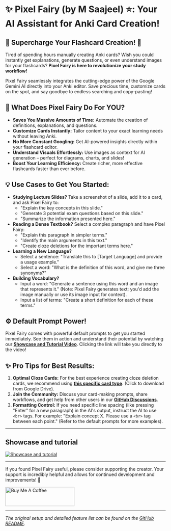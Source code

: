 # ✨ Pixel Fairy (by M Saajeel) ⭐: Your AI Assistant for Anki Card Creation!

## 🚀 Supercharge Your Flashcard Creation! 🚀

Tired of spending hours manually creating Anki cards? Wish you could instantly get explanations, generate questions, or even understand images for your flashcards? **Pixel Fairy is here to revolutionize your study workflow!**

Pixel Fairy seamlessly integrates the cutting-edge power of the Google Gemini AI directly into your Anki editor. Save precious time, customize cards on the spot, and say goodbye to endless searching and copy-pasting!

## 🤔 What Does Pixel Fairy Do For YOU?

* **Saves You Massive Amounts of Time:** Automate the creation of definitions, explanations, and questions.
* **Customize Cards Instantly:** Tailor content to your exact learning needs without leaving Anki.
* **No More Constant Googling:** Get AI-powered insights directly within your flashcard editor.
* **Understand Visuals Effortlessly:** Use images as context for AI generation – perfect for diagrams, charts, and slides!
* **Boost Your Learning Efficiency:** Create richer, more effective flashcards faster than ever before.

## 💡 Use Cases to Get You Started:

* **Studying Lecture Slides?** Take a screenshot of a slide, add it to a card, and ask Pixel Fairy to:
  * "Explain the key concepts in this slide."
  * "Generate 3 potential exam questions based on this slide."
  * "Summarize the information presented here."
* **Reading a Dense Textbook?** Select a complex paragraph and have Pixel Fairy:
  * "Explain this paragraph in simpler terms."
  * "Identify the main arguments in this text."
  * "Create cloze deletions for the important terms here."
* **Learning a New Language?**
  * Select a sentence: "Translate this to [Target Language] and provide a usage example."
  * Select a word: "What is the definition of this word, and give me three synonyms?"
* **Building Vocabulary?**
  * Input a word: "Generate a sentence using this word and an image that represents it." (Note: Pixel Fairy generates text; you'd add the image manually or use its image input for context).
  * Input a list of terms: "Create a short definition for each of these terms."

## ⚙️ Default Prompt Power!

Pixel Fairy comes with powerful default prompts to get you started immediately. See them in action and understand their potential by watching our **[Showcase and Tutorial Video](https://youtu.be/R19qORouQ_4?feature=shared)**. Clicking the link will take you directly to the video!

## ✨ Pro Tips for Best Results:

1. **Optimal Cloze Cards:** For the best experience creating cloze deletion cards, we recommend using **[this specific card type](https://drive.google.com/file/d/1pwso7j7rE1mLouopf4Jl57usPOO3gSvX/view?usp=drive_link)**. (Click to download from Google Drive).
2. **Join the Community:** Discuss your card-making prompts, share workflows, and get help from other users in our **[GitHub Discussions](https://github.com/sajee05/PixelFairy_Anki_addon/discussions)**.
3. **Formatting Control:** If you need specific line spacing (like pressing "Enter" for a new paragraph) in the AI's output, instruct the AI to use `<br>` tags. For example: "Explain concept X. Please use a `<br>` tag between each point." (Refer to the default prompts for more examples).

---

## Showcase and tutorial

<a href="https://youtu.be/R19qORouQ_4?feature=shared" target="_blank">
  <img src="https://i.ibb.co/gZ4Yp2g/Pixel-Fairy-Showcase-Tutorial.png" alt="Showcase and tutorial" style="max-width: 560px;">
</a>

---

If you found Pixel Fairy useful, please consider supporting the creator. Your support is incredibly helpful and allows for continued development and improvements! 💝

<a href="https://www.buymeacoffee.com/he7cules" target="_blank"><img src="https://cdn.buymeacoffee.com/buttons/v2/arial-yellow.png" alt="Buy Me A Coffee" style="height: 60px !important;width: 217px !important;" ></a>


---

*The original setup and detailed feature list can be found on the [GitHub README](https://github.com/sajee05/PixelFairy_Anki_addon/blob/main/README.md).*